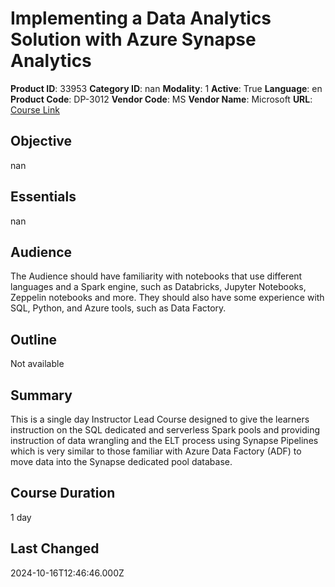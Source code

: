# Implementing a Data Analytics Solution with Azure Synapse Analytics

**Product ID**: 33953
**Category ID**: nan
**Modality**: 1
**Active**: True
**Language**: en
**Product Code**: DP-3012
**Vendor Code**: MS
**Vendor Name**: Microsoft
**URL**: [Course Link](https://www.fastlaneus.com/course/microsoft-dp-3012)

## Objective
nan

## Essentials
nan

## Audience
The Audience should have familiarity with notebooks that use different languages and a Spark engine, such as Databricks, Jupyter Notebooks, Zeppelin notebooks and more. They should also have some experience with SQL, Python, and Azure tools, such as Data Factory.

## Outline
Not available

## Summary
This is a single day Instructor Lead Course designed to give the learners instruction on the SQL dedicated and serverless Spark pools and providing instruction of data wrangling and the ELT process using Synapse Pipelines which is very similar to those familiar with Azure Data Factory (ADF) to move data into the Synapse dedicated pool database.

## Course Duration
1 day

## Last Changed
2024-10-16T12:46:46.000Z
